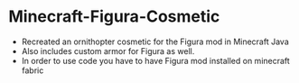 # Minecraft-Figura-Cosmetic
- Recreated an ornithopter cosmetic for the Figura mod in Minecraft Java
- Also includes custom armor for Figura as well.
- In order to use code you have to have Figura mod installed on minecraft fabric
